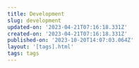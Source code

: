 ```yaml
---
title: Development
slug: development
updated-on: '2023-04-21T07:16:18.331Z'
created-on: '2023-04-21T07:16:18.331Z'
published-on: '2023-10-20T14:07:03.064Z'
layout: '[tags].html'
tags: tags
---
```



